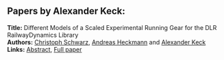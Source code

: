 <h2>Papers by Alexander Keck:</h2>
<p>
<b>Title:</b> Different Models of a Scaled Experimental Running Gear for the DLR RailwayDynamics Library<br />
<b>Authors:</b> <a href="../authors/author_280.html">Christoph Schwarz</a>, <a href="../authors/author_129.html">Andreas Heckmann</a> and <a href="../authors/author_155.html">Alexander Keck</a><br />
<b>Links:</b> <a href="../abstracts/abstract_47.pdf">Abstract</a>, <a href="../submissions/ecp15118441_SchwarzHeckmannKeck.pdf">Full paper</a>
</p>